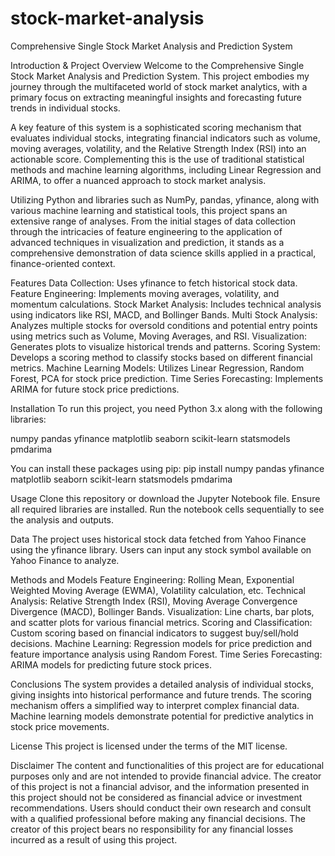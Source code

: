 # stock-market-analysis
Comprehensive Single Stock Market Analysis and Prediction System

Introduction & Project Overview
Welcome to the Comprehensive Single Stock Market Analysis and Prediction System. This project embodies my journey through the multifaceted world of stock market analytics, with a primary focus on extracting meaningful insights and forecasting future trends in individual stocks.

A key feature of this system is a sophisticated scoring mechanism that evaluates individual stocks, integrating financial indicators such as volume, moving averages, volatility, and the Relative Strength Index (RSI) into an actionable score. Complementing this is the use of traditional statistical methods and machine learning algorithms, including Linear Regression and ARIMA, to offer a nuanced approach to stock market analysis.

Utilizing Python and libraries such as NumPy, pandas, yfinance, along with various machine learning and statistical tools, this project spans an extensive range of analyses. From the initial stages of data collection through the intricacies of feature engineering to the application of advanced techniques in visualization and prediction, it stands as a comprehensive demonstration of data science skills applied in a practical, finance-oriented context.

Features
Data Collection: Uses yfinance to fetch historical stock data.
Feature Engineering: Implements moving averages, volatility, and momentum calculations.
Stock Market Analysis: Includes technical analysis using indicators like RSI, MACD, and Bollinger Bands.
Multi Stock Analysis: Analyzes multiple stocks for oversold conditions and potential entry points using metrics such as Volume, Moving Averages, and RSI.
Visualization: Generates plots to visualize historical trends and patterns.
Scoring System: Develops a scoring method to classify stocks based on different financial metrics.
Machine Learning Models: Utilizes Linear Regression, Random Forest, PCA for stock price prediction.
Time Series Forecasting: Implements ARIMA for future stock price predictions.

Installation
To run this project, you need Python 3.x along with the following libraries:

numpy
pandas
yfinance
matplotlib
seaborn
scikit-learn
statsmodels
pmdarima

You can install these packages using pip:
pip install numpy pandas yfinance matplotlib seaborn scikit-learn statsmodels pmdarima

Usage
Clone this repository or download the Jupyter Notebook file.
Ensure all required libraries are installed.
Run the notebook cells sequentially to see the analysis and outputs.

Data
The project uses historical stock data fetched from Yahoo Finance using the yfinance library. Users can input any stock symbol available on Yahoo Finance to analyze.

Methods and Models
Feature Engineering: Rolling Mean, Exponential Weighted Moving Average (EWMA), Volatility calculation, etc.
Technical Analysis: Relative Strength Index (RSI), Moving Average Convergence Divergence (MACD), Bollinger Bands.
Visualization: Line charts, bar plots, and scatter plots for various financial metrics.
Scoring and Classification: Custom scoring based on financial indicators to suggest buy/sell/hold decisions.
Machine Learning: Regression models for price prediction and feature importance analysis using Random Forest.
Time Series Forecasting: ARIMA models for predicting future stock prices.

Conclusions
The system provides a detailed analysis of individual stocks, giving insights into historical performance and future trends.
The scoring mechanism offers a simplified way to interpret complex financial data.
Machine learning models demonstrate potential for predictive analytics in stock price movements.

License
This project is licensed under the terms of the MIT license.

Disclaimer
The content and functionalities of this project are for educational purposes only and are not intended to provide financial advice. The creator of this project is not a financial advisor, and the information presented in this project should not be considered as financial advice or investment recommendations. Users should conduct their own research and consult with a qualified professional before making any financial decisions. The creator of this project bears no responsibility for any financial losses incurred as a result of using this project.


